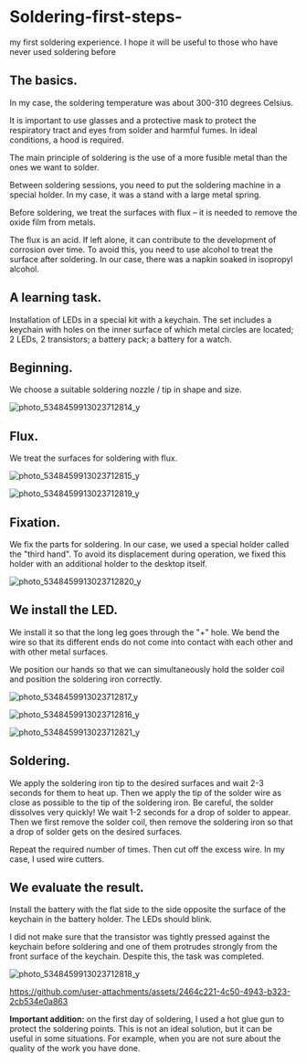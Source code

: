 # Soldering-first-steps-
my first soldering experience. I hope it will be useful to those who have never used soldering before  

## The basics.  

In my case, the soldering temperature was about 300-310 degrees Celsius.  

It is important to use glasses and a protective mask to protect the respiratory tract and eyes from solder and harmful fumes. In ideal conditions, a hood is required.  

The main principle of soldering is the use of a more fusible metal than the ones we want to solder.  

Between soldering sessions, you need to put the soldering machine in a special holder.  In my case, it was a stand with a large metal spring.  

Before soldering, we treat the surfaces with flux – it is needed to remove the oxide film from metals.  

The flux is an acid. If left alone, it can contribute to the development of corrosion over time. To avoid this, you need to use alcohol to treat the surface after soldering. In our case, there was a napkin soaked in isopropyl alcohol.  

## A learning task.  

Installation of LEDs in a special kit with a keychain. The set includes a keychain with holes on the inner surface of which metal circles are located; 2 LEDs, 2 transistors; a battery pack; a battery for a watch.  

## Beginning.  

We choose a suitable soldering nozzle / tip in shape and size. 

![photo_5348459913023712814_y](https://github.com/user-attachments/assets/d55853da-fd80-4457-b713-5c0417294916)  


## Flux.  

We treat the surfaces for soldering with flux.  

![photo_5348459913023712815_y](https://github.com/user-attachments/assets/2d6a2759-8b67-45b4-bf42-d9c42c89b35e)  

![photo_5348459913023712819_y](https://github.com/user-attachments/assets/c11ddf19-0824-4bbd-a36a-8841d7ea2aa2)  



## Fixation.  

We fix the parts for soldering. In our case, we used a special holder called the "third hand". To avoid its displacement during operation, we fixed this holder with an additional holder to the desktop itself.  

![photo_5348459913023712820_y](https://github.com/user-attachments/assets/ac44c70b-8809-45ee-b36f-f0623b2cc32c)  


## We install the LED.  

We install it so that the long leg goes through the "+” hole. We bend the wire so that its different ends do not come into contact with each other and with other metal surfaces.  

We position our hands so that we can simultaneously hold the solder coil and position the soldering iron correctly.  

![photo_5348459913023712817_y](https://github.com/user-attachments/assets/e6528d18-3baf-42fd-add6-c1144f837060)  

![photo_5348459913023712816_y](https://github.com/user-attachments/assets/b21365f6-9aca-4cda-ada5-49981e410df9)  

![photo_5348459913023712821_y](https://github.com/user-attachments/assets/b4c502bb-1374-489a-9333-ccd94481690c)




## Soldering.  

We apply the soldering iron tip to the desired surfaces and wait 2-3 seconds for them to heat up. Then we apply the tip of the solder wire as close as possible to the tip of the soldering iron. Be careful, the solder dissolves very quickly! We wait 1-2 seconds for a drop of solder to appear. Then we first remove the solder coil, then remove the soldering iron so that a drop of solder gets on the desired surfaces.  

Repeat the required number of times. Then cut off the excess wire. In my case, I used wire cutters. 



## We evaluate the result.  
Install the battery with the flat side to the side opposite the surface of the keychain in the battery holder. The LEDs should blink.  

I did not make sure that the transistor was tightly pressed against the keychain before soldering and one of them protrudes strongly from the front surface of the keychain.
Despite this, the task was completed.  

![photo_5348459913023712818_y](https://github.com/user-attachments/assets/b3edbf8f-67fa-4b54-b80a-0d097f1655d4)  




https://github.com/user-attachments/assets/2464c221-4c50-4943-b323-2cb534e0a863



**Important addition:** on the first day of soldering, I used a hot glue gun to protect the soldering points. This is not an ideal solution, but it can be useful in some situations. For example, when you are not sure about the quality of the work you have done.
